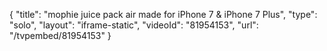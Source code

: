{
    "title": "mophie juice pack air made for iPhone 7 & iPhone 7 Plus",
    "type": "solo",
    "layout": "iframe-static",
    "videoId": "81954153",
    "url": "\/tvpembed\/81954153"
}